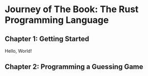 # Journey of The Book: The Rust Programming Language

## Chapter 1: Getting Started
Hello, World!

## Chapter 2: Programming a Guessing Game
